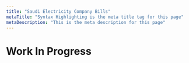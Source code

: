 ```yaml
---
title: "Saudi Electricity Company Bills"
metaTitle: "Syntax Highlighting is the meta title tag for this page"
metaDescription: "This is the meta description for this page"
---
```

# Work In Progress